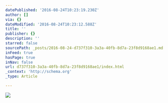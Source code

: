 ```yaml
---
datePublished: '2016-08-24T10:23:19.230Z'
author: []
via: {}
dateModified: '2016-08-24T10:23:12.588Z'
title: ''
publisher: {}
description: ''
starred: false
sourcePath: _posts/2016-08-24-d737f310-3a3a-40fb-8d7a-23f8d9168ae1.md
inFeed: true
hasPage: true
inNav: false
url: d737f310-3a3a-40fb-8d7a-23f8d9168ae1/index.html
_context: 'http://schema.org'
_type: Article

---
```

![](https://the-grid-user-content.s3-us-west-2.amazonaws.com/bfc668a4-d807-4f65-82f6-73a994f00f8e.jpg)
